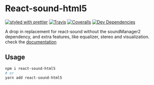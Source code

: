 # React-sound-html5

[![styled with prettier](https://img.shields.io/badge/styled_with-prettier-ff69b4.svg)](https://github.com/prettier/prettier)
[![Travis](https://img.shields.io/travis/charjac/react-sound-html5.svg)](https://travis-ci.org/charjac/react-sound-html5)
[![Coveralls](https://img.shields.io/coveralls/charjac/react-sound-html5.svg)](https://coveralls.io/github/charjac/react-sound-html5)
[![Dev Dependencies](https://david-dm.org/charjac/react-sound-html5/dev-status.svg)](https://david-dm.org/charjac/react-sound-html5?type=dev)

A drop in replacement for react-sound without the soundManager2 dependency, and extra features, like equalizer, stereo and visualization.
check the [documentation](https://charjac.github.io/react-sound-html5/)

## Usage

```bash
npm i react-sound-html5
# or
yarn add react-sound-html5
```

